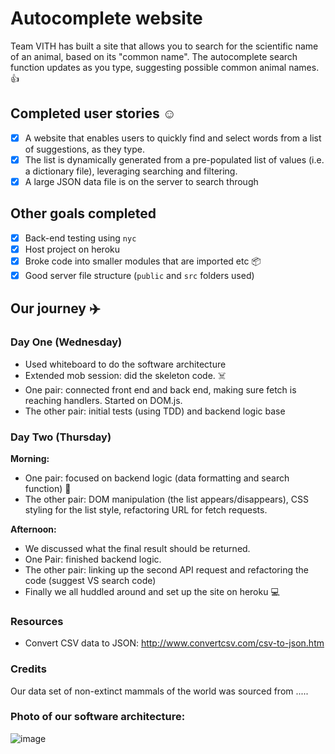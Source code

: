 # Autocomplete website

Team VITH has built a site that allows you to search for the scientific name of an animal, based on its "common name". The autocomplete search function updates as you type, suggesting possible common animal names. 👍

## Completed user stories ☺️
- [x] A website that enables users to quickly find and select words from a list of suggestions, as they type.
- [x] The list is dynamically generated from a pre-populated list of values (i.e. a dictionary file), leveraging searching and filtering.
- [x] A large JSON data file is on the server to search through

## Other goals completed
- [x] Back-end testing using `nyc`
- [x] Host project on heroku
- [x] Broke code into smaller modules that are imported etc 📦
- [x] Good server file structure (`public` and `src` folders used)

## Our journey ✈️

### Day One (Wednesday)
- Used whiteboard to do the software architecture
- Extended mob session: did the skeleton code. ☠️
- One pair: connected front end and back end, making sure fetch is reaching handlers. Started on DOM.js.
- The other pair: initial tests (using TDD) and backend logic base

### Day Two (Thursday)
**Morning:**
- One pair: focused on backend logic (data formatting and search function) 👾
- The other pair: DOM manipulation (the list appears/disappears), CSS styling for the list style, refactoring URL for fetch requests.

**Afternoon:**
- We discussed what the final result should be returned.
- One Pair: finished backend logic.
- The other pair: linking up the second API request and refactoring the code (suggest VS search code)
- Finally we all huddled around and set up the site on heroku 💻

### Resources

- Convert CSV data to JSON: http://www.convertcsv.com/csv-to-json.htm

### Credits

Our data set of non-extinct mammals of the world was sourced from ..... 

### Photo of our software architecture:

![image](https://user-images.githubusercontent.com/32312712/37800572-2d904380-2e1b-11e8-9f47-f6eee1cbb0c7.png)






